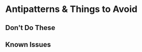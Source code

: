 # Antipatterns & Things to Avoid

## Don't Do These
<!-- Document what doesn't work -->

## Known Issues
<!-- Problems and their workarounds -->
